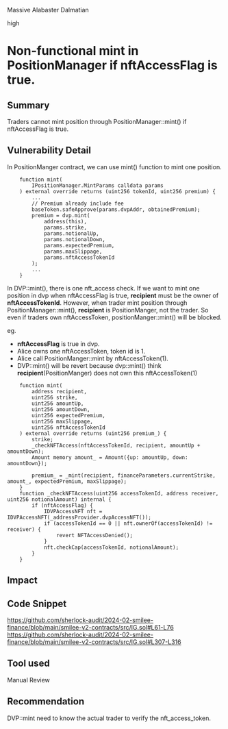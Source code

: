 Massive Alabaster Dalmatian

high

# Non-functional mint in PositionManager if nftAccessFlag is true.

## Summary
Traders cannot mint position through PositionManager::mint() if nftAccessFlag is true.

## Vulnerability Detail
In PositionManger contract, we can use mint() function to mint one position.
```solidity
    function mint(
        IPositionManager.MintParams calldata params
    ) external override returns (uint256 tokenId, uint256 premium) {
        ...
        // Premium already include fee
        baseToken.safeApprove(params.dvpAddr, obtainedPremium);
        premium = dvp.mint(
            address(this),
            params.strike,
            params.notionalUp,
            params.notionalDown,
            params.expectedPremium,
            params.maxSlippage,
            params.nftAccessTokenId
        );
        ...
    }
```
In DVP::mint(), there is one nft_access check. If we want to mint one position in dvp when nftAccessFlag is true, **recipient** must be the owner of **nftAccessTokenId**. However, when trader mint position through PositionManager::mint(), **recipient** is PositionManger, not the trader. So even if traders own nftAccessToken, positionManger::mint() will be blocked.

eg.
- **nftAccessFlag** is true in dvp.
- Alice owns one nftAccessToken, token id is 1.
- Alice call PositionManger::mint by nftAccessToken(1).
- DVP::mint() will be revert because dvp::mint() think **recipient**(PositionManger) does not own this nftAccessToken(1)

```solidity
    function mint(
        address recipient,
        uint256 strike,
        uint256 amountUp,
        uint256 amountDown,
        uint256 expectedPremium,
        uint256 maxSlippage,
        uint256 nftAccessTokenId
    ) external override returns (uint256 premium_) {
        strike;
        _checkNFTAccess(nftAccessTokenId, recipient, amountUp + amountDown);
        Amount memory amount_ = Amount({up: amountUp, down: amountDown});

        premium_ = _mint(recipient, financeParameters.currentStrike, amount_, expectedPremium, maxSlippage);
    }
    function _checkNFTAccess(uint256 accessTokenId, address receiver, uint256 notionalAmount) internal {
        if (nftAccessFlag) {
            IDVPAccessNFT nft = IDVPAccessNFT(_addressProvider.dvpAccessNFT());
            if (accessTokenId == 0 || nft.ownerOf(accessTokenId) != receiver) {
                revert NFTAccessDenied();
            }
            nft.checkCap(accessTokenId, notionalAmount);
        }
    }
```
## Impact

## Code Snippet
https://github.com/sherlock-audit/2024-02-smilee-finance/blob/main/smilee-v2-contracts/src/IG.sol#L61-L76
https://github.com/sherlock-audit/2024-02-smilee-finance/blob/main/smilee-v2-contracts/src/IG.sol#L307-L316
## Tool used

Manual Review

## Recommendation
DVP::mint need to know the actual trader to verify the nft_access_token.